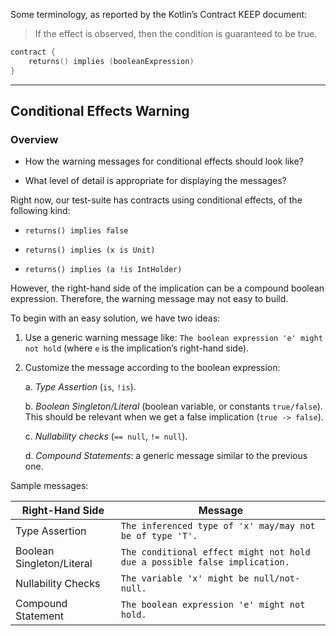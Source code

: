 Some terminology, as reported by the Kotlin’s Contract KEEP document:

> If the effect is observed, then the condition is guaranteed to be true.

```kotlin
contract {
    returns() implies (booleanExpression)
}
```

---

## Conditional Effects Warning

### Overview

* How the warning messages for conditional effects should look like?

* What level of detail is appropriate for displaying the messages?

Right now, our test-suite has contracts using conditional effects, of the following kind:

* `returns() implies false`

* `returns() implies (x is Unit)`

* `returns() implies (a !is IntHolder)`

However, the right-hand side of the implication can be a compound boolean expression. Therefore, the warning message
may not easy to build.

To begin with an easy solution, we have two ideas:

1. Use a generic warning message like: `The boolean expression 'e' might not hold` (where `e` is the implication’s
    right-hand side).

2. Customize the message according to the boolean expression:
    
    a. *Type Assertion* (`is`, `!is`).
    
    b. *Boolean Singleton/Literal* (boolean variable, or constants `true/false`). This should be relevant when
        we get a false implication (`true -> false`).

    c. *Nullability checks* (`== null`, `!= null`).

    d. *Compound Statements*: a generic message similar to the previous one.


Sample messages:

| Right-Hand Side           | Message                                                                   |
| ------------------------- | ------------------------------------------------------------------------- |
| Type Assertion            | `The inferenced type of 'x' may/may not be of type 'T'.`                  |
| Boolean Singleton/Literal | `The conditional effect might not hold due a possible false implication.` |
| Nullability Checks        | `The variable 'x' might be null/not-null.`                                 |
| Compound Statement        | `The boolean expression 'e' might not hold.`                              |